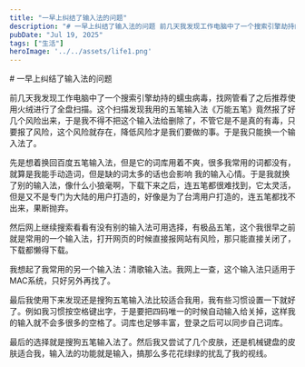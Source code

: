 ```yaml
---
title: "一早上纠结了输入法的问题"
description: "# 一早上纠结了输入法的问题 前几天我发现工作电脑中了一个搜索引擎劫持的蠕虫病毒，找网管看了之后推荐使用火绒进 [&hellip;]"
pubDate: "Jul 19, 2025"
tags: ["生活"]
heroImage: '../../assets/life1.png'
---
```


\# 一早上纠结了输入法的问题

前几天我发现工作电脑中了一个搜索引擎劫持的蠕虫病毒，找网管看了之后推荐使用火绒进行了全盘扫描。这个扫描发现我用的五笔输入法《万能五笔》竟然报了好几个风险出来，于是我不得不把这个输入法给删除了，不管它是不是真的有毒，只要报了风险，这个风险就存在，降低风险才是我们要做的事。于是我只能换一个输入法了。

先是想着换回百度五笔输入法，但是它的词库用着不爽，很多我常用的词都没有，就算是我能手动造词，但是缺的词太多的话也会影响 我的输入心情。于是我就换了别的输入法，像什么小狼毫啊，下载下来之后，连五笔都很难找到，它太灵活，但是又不是专门为大陆的用户打造的，好像是为了台湾用户打造的，连五笔都找不出来，果断抛弃。

然后网上继续搜索看看有没有别的输入法可用选择，有极品五笔，这个我很早之前就是常用的一个输入法，打开网页的时候直接报网站有风险，那只能直接关闭了，下载都懒得下载。

我想起了我常用的另一个输入法：清歌输入法。我网上一查，这个输入法只适用于MAC系统，只好另外再找了。

最后我使用下来发现还是搜狗五笔输入法比较适合我用，我有些习惯设置一下就好了。例如我习惯按空格键出字，于是要把四码唯一的时候自动输入给关掉，这样我的输入就不会多很多的空格了。词库也足够丰富，登录之后可以同步自己词库。

最后的选择就是搜狗五笔输入法了。然后我又尝试了几个皮肤，还是机械键盘的皮肤适合我，输入法的功能就是输入，搞那么多花花绿绿的扰乱了我的视线。